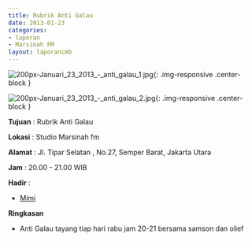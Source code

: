 ```yaml
---
title: Rubrik Anti Galau 
date: 2013-01-23
categories:
- laporan
- Marsinah FM
layout: laporancmb
---
```



![200px-Januari_23_2013_-_anti_galau_1.jpg](/uploads/200px-Januari_23_2013_-_anti_galau_1.jpg){: .img-responsive .center-block }

![200px-Januari_23_2013_-_anti_galau_2.jpg](/uploads/200px-Januari_23_2013_-_anti_galau_2.jpg){: .img-responsive .center-block }


**Tujuan** : Rubrik Anti Galau 

**Lokasi** : Studio Marsinah fm 

**Alamat** : Jl. Tipar Selatan , No.27, Semper Barat, Jakarta Utara 

**Jam** : 20.00 - 21.00 WIB 

**Hadir** :
* [Mimi](http://wiki.ciptamedia.org/wiki/Mimi)

**Ringkasan**  
* Anti Galau tayang tiap hari rabu jam 20-21 bersama samson dan olief
